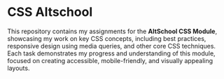 # CSS Altschool

This repository contains my assignments for the **AltSchool CSS Module**, showcasing my work on key CSS concepts, including best practices, responsive design using media queries, and other core CSS techniques. Each task demonstrates my progress and understanding of this module, focused on creating accessible, mobile-friendly, and visually appealing layouts.

